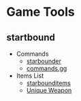 # Game Tools

## startbound

* Commands
  * [starbounder](https://starbounder.org/Commands)
  * [commands.gg](https://commands.gg/starbound) 
* Items List
  * [starbounditems](https://starbounditems.com/)
  * [Unique Weapon](https://starbounder.org/Unique_Weapon)
